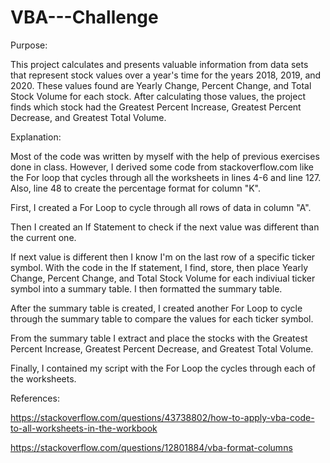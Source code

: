 # VBA---Challenge

Purpose:

This project calculates and presents valuable information from data sets that represent stock values over a year's time for the years 2018, 2019, and 2020. These values found are Yearly Change, Percent Change, and Total Stock Volume for each stock. After calculating those values, the project finds which stock had the Greatest Percent Increase, Greatest Percent Decrease, and Greatest Total Volume.

Explanation:

Most of the code was written by myself with the help of previous exercises done in class. However, I derived some code from stackoverflow.com like the For loop that cycles through all the worksheets in lines 4-6 and line 127. Also, line 48 to create the percentage format for column "K". 

First, I created a For Loop to cycle through all rows of data in column "A".

Then I created an If Statement to check if the next value was different than the current one. 

If next value is different then I know I'm on the last row of a specific ticker symbol. With the code in the If statement, I find, store, then place Yearly Change, Percent Change, and Total Stock Volume for each indiviual ticker symbol into a summary table. I then formatted the summary table. 

After the summary table is created, I created another For Loop to cycle through the summary table to compare the values for each ticker symbol.

From the summary table I extract and place the stocks with the Greatest Percent Increase, Greatest Percent Decrease, and Greatest Total Volume.

Finally, I contained my script with the For Loop the cycles through each of the worksheets. 

References:

https://stackoverflow.com/questions/43738802/how-to-apply-vba-code-to-all-worksheets-in-the-workbook

https://stackoverflow.com/questions/12801884/vba-format-columns


